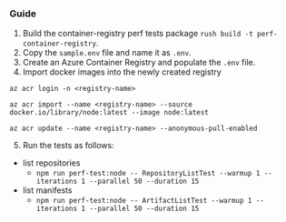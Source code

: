 ### Guide

1. Build the container-registry perf tests package `rush build -t perf-container-registry`.
2. Copy the `sample.env` file and name it as `.env`.
3. Create an Azure Container Registry and populate the `.env` file.
4. Import docker images into the newly created registry

```
az acr login -n <registry-name>

az acr import --name <registry-name> --source docker.io/library/node:latest --image node:latest

az acr update --name <registry-name> --anonymous-pull-enabled
```

5. Run the tests as follows:

- list repositories
  - `npm run perf-test:node -- RepositoryListTest --warmup 1 --iterations 1 --parallel 50 --duration 15`
- list manifests
  - `npm run perf-test:node -- ArtifactListTest --warmup 1 --iterations 1 --parallel 50 --duration 15`
